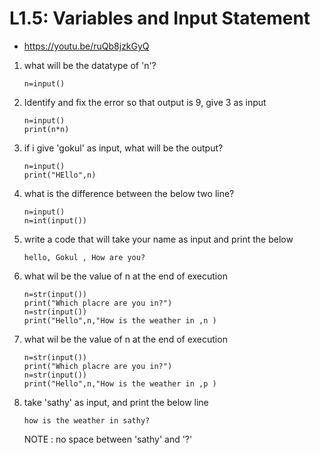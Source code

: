 # L1.5: Variables and Input Statement
- https://youtu.be/ruQb8jzkGyQ

1. what will be the datatype of 'n'?

    ```
    n=input()
    ```
1. Identify and fix the error so that output is 9, give 3 as input
    ```
    n=input()
    print(n*n)
    ```

1. if i give 'gokul' as input, what will be the output?
    ```
    n=input()
    print("HEllo",n)
    ```

1. what is the difference between the below two line?
    ```
    n=input()
    n=int(input())
    ```

1. write a code that will take your name as input and print the below
    ```
    hello, Gokul , How are you?
    ```

1. what wil be the value of n at the end of execution
    ```
    n=str(input())
    print("Which placre are you in?")
    n=str(input())
    print("Hello",n,"How is the weather in ,n )
    ```
1. what wil be the value of n at the end of execution
    ```
    n=str(input())
    print("Which placre are you in?")
    n=str(input())
    print("Hello",n,"How is the weather in ,p )
    ```

1. take 'sathy' as input, and print the below line
    ```
    how is the weather in sathy?
    ```
    NOTE : no space between 'sathy' and '?'

    
